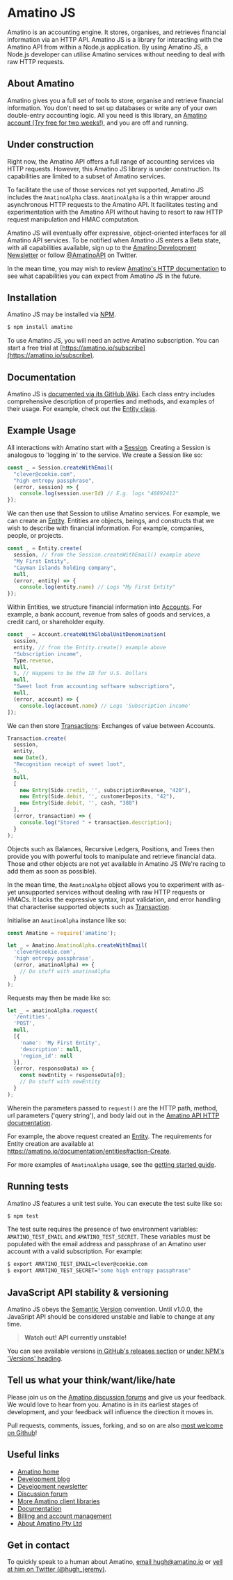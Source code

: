 # Amatino JS

Amatino is an accounting engine. It stores, organises, and retrieves financial information via an HTTP API. Amatino JS is a library for interacting with the Amatino API from within a Node.js application. By using Amatino JS, a Node.js developer can utilise Amatino services without needing to deal with raw HTTP requests.

## About Amatino

Amatino gives you a full set of tools to store, organise and retrieve financial information. You don't need to set up databases or write any of your own double-entry accounting logic. All you need is this library, an [Amatino account (Try free for two weeks!)](https://amatino.io/subscribe), and you are off and running.

## Under construction

Right now, the Amatino API offers a full range of accounting services via HTTP requests. However, this Amatino JS library is under construction. Its capabilities are limited to a subset of Amatino services.

To facilitate the use of those services not yet supported, Amatino JS includes the `AmatinoAlpha` class. `AmatinoAlpha` is a thin wrapper around asynchronous HTTP requests to the Amatino API. It facilitates testing and experimentation with the Amatino API without having to resort to raw HTTP request manipulation and HMAC computation.

Amatino JS will eventually offer expressive, object-oriented interfaces for all Amatino API services. To be notified when Amatino JS enters a Beta state, with all capabilities available, sign up to the [Amatino Development Newsletter](https://amatino.io/newsletter) or follow [@AmatinoAPI](https://twitter.com/amatinoapi) on Twitter.

In the mean time, you may wish to review [Amatino's HTTP documentation](https://amatino.io/documentation) to see what capabilities you can expect from Amatino JS in the future.

## Installation

Amatino JS may be installed via [NPM](https://www.npmjs.com/package/amatino).

````bash
$ npm install amatino
````

To use Amatino JS, you will need an active Amatino subscription. You can start a free trial at [https://amatino.io/subscribe](https://amatino.io/subscribe).

## Documentation

Amatino JS is [documented via its GitHub Wiki](https://github.com/amatino-code/amatino-js/wiki/Documentation). Each class entry includes comprehensive description of properties and methods, and examples of their usage. For example, check out the [Entity class](https://github.com/amatino-code/amatino-js/wiki/Entity).

## Example Usage

All interactions with Amatino start with a [Session](https://github.com/amatino-code/amatino-js/wiki/Session). Creating a Session is analogous to 'logging in' to the service. We create a Session like so:

```javascript
const _ = Session.createWithEmail(
  "clever@cookie.com",
  "high entropy passphrase",
  (error, session) => {
    console.log(session.userId) // E.g. logs "46892412"
});
```

We can then use that Session to utilise Amatino services. For example, we can create an [Entity](https://github.com/amatino-code/amatino-js/wiki/Entity). Entities are objects, beings, and constructs that we wish to describe with financial information. For example, companies, people, or projects.

```javascript
const _ = Entity.create(
  session, // from the Session.createWithEmail() example above
  "My First Entity",
  "Cayman Islands holding company",
  null,
  (error, entity) => {
    console.log(entity.name) // Logs "My First Entity"
});
```

Within Entities, we structure financial information into [Accounts](https://github.com/amatino-code/amatino-js/wiki/Account). For example, a bank account, revenue from sales of goods and services, a credit card, or shareholder equity.

```javascript
const _ = Account.createWithGlobalUnitDenomination(
  session,
  entity, // from the Entity.create() example above
  "Subscription income",
  Type.revenue,
  null,
  5, // Happens to be the ID for U.S. Dollars
  null,
  "Sweet loot from accounting software subscriptions",
  null,
  (error, account) => {
    console.log(account.name) // Logs 'Subscription income'
]);
```

We can then store [Transactions](https://github.com/amatino-code/amatino-js/wiki/Transaction): Exchanges of value between Accounts. 

```javascript
Transaction.create(
  session,
  entity,
  new Date(),
  "Recognition receipt of sweet loot",
  5,
  null,
  [
    new Entry(Side.credit, '', subscriptionRevenue, "420"),
    new Entry(Side.debit, '', customerDeposits, "42"),
    new Entry(Side.debit, '', cash, "388")
  ],
  (error, transaction) => {
    console.log("Stored " + transaction.description);
  }
);
```

Objects such as Balances, Recursive Ledgers, Positions, and Trees then provide you with powerful tools to manipulate and retrieve financial data.  Those and other objects are not yet available in Amatino JS (We're racing to add them as soon as possible).

In the mean time, the `AmatinoAlpha` object allows you to experiment with as-yet unsupported services without dealing with raw HTTP requests or HMACs. It lacks the expressive syntax, input validation, and error handling that characterise supported objects such as [Transaction](https://github.com/amatino-code/amatino-js/wiki/Transaction).

Initialise an  `AmatinoAlpha` instance like so:

````javascript
const Amatino = require('amatino');

let _ = Amatino.AmatinoAlpha.createWithEmail(
  'clever@cookie.com',
  'high entropy passphrase',
  (error, amatinoAlpha) => {
    // Do stuff with amatinoAlpha
  }
);
````

Requests may then be made like so:

````javascript
let _ = amatinoAlpha.request(
  '/entities',
  'POST',
  null,
  [{
    'name': 'My First Entity',
    'description': null,
    'region_id': null
  }],
  (error, responseData) => {
    const newEntity = responseData[0];
    // Do stuff with newEntity
  }
);
````

Wherein the parameters passed to `request()` are the HTTP path, method, url parameters ('query string'),  and body laid out in the [Amatino API HTTP documentation](https://amatino.io/documentation).

For example, the above request created an [Entity](https://amatino.io/documentation/entities). The requirements for Entity creation are available at https://amatino.io/documentation/entities#action-Create.

For more examples of `AmatinoAlpha` usage, see the [getting started guide](https://amatino.io/articles/getting-started).

## Running tests

Amatino JS features a unit test suite. You can execute the test suite like so:

````bash
$ npm test
````

The test suite requires the presence of two environment variables: `AMATINO_TEST_EMAIL` and `AMATINO_TEST_SECRET`. These variables must be populated with the email address and passphrase of an Amatino user account with a valid subscription. For example:

````bash
$ export AMATINO_TEST_EMAIL=clever@cookie.com
$ export AMATINO_TEST_SECRET="some high entropy passphrase"
````


## JavaScript API stability & versioning

Amatino JS obeys the [Semantic Version](https://semver.org) convention. Until v1.0.0, the JavaSript API should be considered unstable and liable to change at any time.

>**Watch out! API currently unstable!**

You can see available versions [in GitHub's releases section](https://github.com/amatino-code/amatino-js/releases) or [under NPM's 'Versions' heading](https://www.npmjs.com/package/amatino).

## Tell us what your think/want/like/hate

Please join us on the [Amatino discussion forums](https://amatino.io/discussion) and give us your feedback. We would love to hear from you. Amatino is in its earliest stages of development, and your feedback will influence the direction it moves in.

Pull requests, comments, issues, forking, and so on are also [most welcome on Github](https://github.com/amatino-code/amatino-js)!

## Useful links

 - [Amatino home](https://amatino.io)
 - [Development blog](https://amatino.io/blog)
 - [Development newsletter](https://amatino.io/newsletter)
 - [Discussion forum](https://amatino.io/discussion) 
 - [More Amatino client libraries](https://github.com/amatino-code)
 - [Documentation](https://amatino.io/documentation)
 - [Billing and account management](https://amatino.io/billing)
 - [About Amatino Pty Ltd](https://amatino.io/about)
 
## Get in contact

To quickly speak to a human about Amatino, [email hugh@amatino.io](mailto:hugh@amatino.io) or [yell at him on Twitter (@hugh_jeremy)](https://twitter.com/hugh_jeremy).


